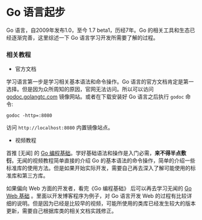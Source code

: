 # Go 语言起步

Go 语言，自2009年发布1.0，至今 1.7 beta1，历经7年。Go 的相关工具和生态已经逐渐完善，这里综述一下 Go 语言学习开发所需要了解的过程。

### 相关教程

* 官方文档

学习语言第一步是学习相关基本语法和命令操作。Go 语言的官方文档肯定是第一选择。但是因为众所周知的原因，官网无法访问。所以可以访问 [godoc.golangtc.com](http://godoc.golangtc.com/) 镜像网站。或者在下载安装好 Go 语言之后执行 `godoc` 命令:

    godoc -http=:8080

访问 `http://localhost:8080` 内置镜像站点。

* 视频教程

首推 [无闻] 的 [Go 编程基础](http://study.163.com/course/introduction.htm?courseId=306002#/courseDetail)。学好基础语法和操作是入门必需，**来不得半点敷衍**。无闻的视频教程简单直接的介绍 Go 的基本语法的命令操作，简单的介绍一些标准库的使用方法。但是如果开始实际开发，需要自己再去深入了解可能使用的标准库和第三方库。

如果偏向 Web 方面的开发者，看完《Go 编程基础》 后可以再去学习无闻的 [Go Web 基础](http://study.163.com/course/introduction/328001.htm#/courseDetail) 。里面以开发博客程序为例子，对 Go 语言开发 Web 的过程有比较详细的说明。但是因为已经是比较早的视频，可能所使用的类库已经发生较大的版本更新，需要自己根据库类的相关文档实践修正。